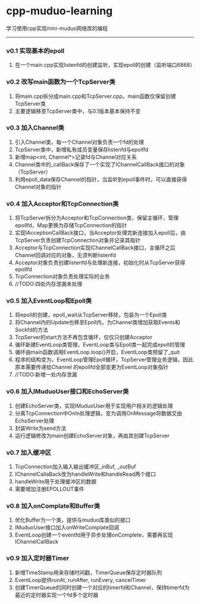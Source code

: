 # cpp-muduo-learning
学习使用cpp实现mini-muduo网络库的编程
****
### v0.1 实现基本的epoll  
1. 在一个main.cpp实现listenfd的创建监听，实现epoll的创建（监听端口6868）
### v0.2 改写main函数为一个TcpServer类
1. 将main.cpp拆分成main.cpp和TcpServer.cpp，main函数仅保留创建TcpServer类
2. 主要逻辑移至TcpServer类中，与0.1版本基本保持不变
### v0.3 加入Channel类
1. 引入Channel类，每一个Channel对象负责一个fd的处理
2. TcpServer类中，新增私有成员变量保存listenfd与epollfd
3. 新增map<int, Channel*>记录fd与Channel对应关系
4. Channel类中的_callBack保存了一个实现了IChannelCallBack接口的对象（TcpServer）
5. 利用epoll_data保存Channel的指针，当监听到epoll事件时，可以直接获得Channel对象的指针
### v0.4 加入Acceptor和TcpConnection类
1. 将TcpServer拆分为Acceptor和TcpConnection类，保留主循环，管理epollfd，Map更换为存储TcpConnection的指针
2. 实现IAcceptionCallBack接口，当Acceptor处理完新连接加入epoll后，由TcpServer负责创建TcpConnection对象并记录其指针
3. Acceptor与TcpConnection实现IChannelCallBack接口，主循环之后Channel回调对应的对象，无须判断listenfd
4. Acceptor对象负责创建listenfd与处理新连接，初始化时从TcpServer获得epollfd
5. TcpConnection对象负责处理实际的业务
6. //TODO:四处内存泄漏未处理
### v0.5 加入EventLoop和Epoll类
1. 将epoll的创建，epoll_wait从TcpServer移除，包装为一个Epoll类
2. 将Channel内的Update也移至Epoll内，为Channel类增加获取Events和Sockfd的方法
3. TcpServer的start方法不再包含循环，仅仅只创建Acceptor
4. 循环新建EventLoop类管理，EventLoop类与Epoll类一起完成epoll的管理
5. 循环由main函数调用EventLoop.loop()开启，EventLoop类预留了_quit
6. 程序的结构变为，EventLoop管理Epoll循环，TcpServer管理业务逻辑，因此原本需要传递给Channel
的epollfd全部变更为EventLoop对象指针 
7. //TODO:新增一处内存泄漏
### v0.6 加入IMuduoUser接口和EchoServer类
1. 创建EchoServer类，实现IMuduoUser用于实现用户相关的逻辑处理
2. 分离TcpConnection中OnIn处理逻辑，变为调用OnMessage将数据交由EchoServer处理
3. 封装Write为send方法
4. 运行逻辑修改为main创建EchoServer对象，再由其创建TcpServer
### v0.7 加入缓冲区
1. TcpConnection加入输入输出缓冲区_inBuf, _outBuf
2. IChannelCallaBack改为handleWrite和handleRead两个接口
3. handleWrite用于处理缓冲区的数据
4. 需要增加注册EPOLLOUT事件
### v0.8 加入onComplate和Buffer类
1. 优化Buffer为一个类，提供与muduo库类似的接口
2. IMuduoUser接口加入onWriteComplate回调
3. EventLoop创建一个eventfd用于异步处理onComplete，需要再实现IChannelCallBack
### v0.9 加入定时器Timer
1. 新增TimeStamp用来存储时间戳，TimerQueue保存定时器队列
2. EventLoop提供runAt, runAfter, runEvery, cancelTimer
3. 创建TimerQueue的同时创建一个对应的timerfd和Channel，保持timerfd为最近的定时器实现一个fd多个定时器

